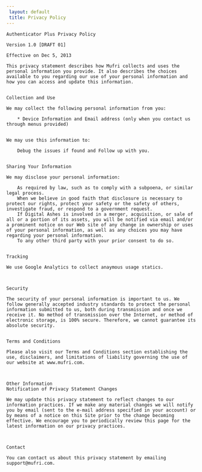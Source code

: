 ```yaml
---
 layout: default
 title: Privacy Policy
---
```

 

    Authenticator Plus Privacy Policy
    
    Version 1.0 [DRAFT 01]
    
    Effective on Dec 5, 2013
    
    This privacy statement describes how Mufri collects and uses the personal information you provide. It also describes the choices available to you regarding our use of your personal information and how you can access and update this information.
    
    
    Collection and Use
    
    We may collect the following personal information from you:
    
        * Device Information and Email address (only when you contact us through menus provided)
    
    
    We may use this information to:
    
        Debug the issues if found and Follow up with you.
    
    
    Sharing Your Information
    
    We may disclose your personal information:
    
        As required by law, such as to comply with a subpoena, or similar legal process.
        When we believe in good faith that disclosure is necessary to protect our rights, protect your safety or the safety of others, investigate fraud, or respond to a government request.
        If Digital Ashes is involved in a merger, acquisition, or sale of all or a portion of its assets, you will be notified via email and/or a prominent notice on our Web site of any change in ownership or uses of your personal information, as well as any choices you may have regarding your personal information.
        To any other third party with your prior consent to do so.
    
    
    Tracking
    
    We use Google Analytics to collect anaymous usage statics.
    
    
    
    Security
    
    The security of your personal information is important to us. We follow generally accepted industry standards to protect the personal information submitted to us, both during transmission and once we receive it. No method of transmission over the Internet, or method of electronic storage, is 100% secure. Therefore, we cannot guarantee its absolute security.
    
    
    Terms and Conditions
    
    Please also visit our Terms and Conditions section establishing the use, disclaimers, and limitations of liability governing the use of our website at www.mufri.com.
    
    
    
    Other Information
    Notification of Privacy Statement Changes
    
    We may update this privacy statement to reflect changes to our information practices. If we make any material changes we will notify you by email (sent to the e-mail address specified in your account) or by means of a notice on this Site prior to the change becoming effective. We encourage you to periodically review this page for the latest information on our privacy practices.
    
    
    
    Contact
    
    You can contact us about this privacy statement by emailing support@mufri.com.
